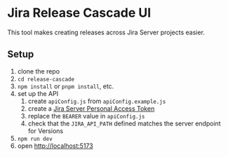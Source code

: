 # Jira Release Cascade UI

This tool makes creating releases across Jira Server projects easier.

## Setup

1. clone the repo
2. `cd release-cascade`
3. `npm install` or `pnpm install`, etc.
4. set up the API
   1. create `apiConfig.js` from `apiConfig.example.js`
   2. create a [Jira Server Personal Access Token](https://confluence.atlassian.com/enterprise/using-personal-access-tokens)
   3. replace the `BEARER` value in `apiConfig.js`
   4. check that the `JIRA_API_PATH` defined matches the server endpoint for Versions
5. `npm run dev`
6. open [http://localhost:5173](http://localhost:5173)